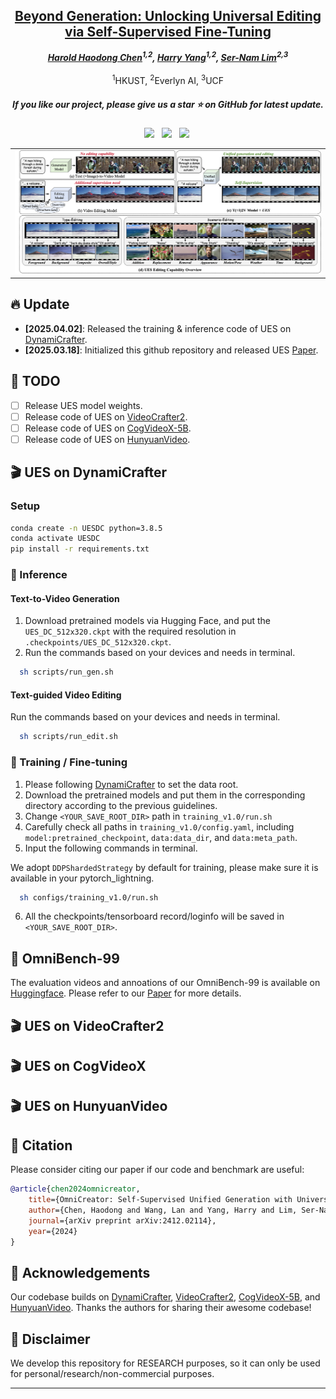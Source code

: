 <!-- <p align="center">
    <img src="assets/a-logo-representing - omnicreator - -a-powerful-ai-t.png" width="150" style="margin-bottom: 0.2;"/>
<p> -->
<h2 align="center"> <a href="https://arxiv.org/abs/2412.02114">Beyond Generation: Unlocking Universal Editing via Self-Supervised Fine-Tuning</a></h2>
<!-- ![](./assets/logo_long.png#gh-light-mode-only){: width="50%"} -->
<!-- ![](./assets/logo_long_dark.png#gh-dark-mode-only=100x20) -->
<div align="center">
<!-- <img src='assets/logo_long.png' style="height:100px"></img> -->




_**[Harold Haodong Chen](https://haroldchen19.github.io/)<sup>1,2</sup>, [Harry Yang](https://leehomyc.github.io/)<sup>1,2</sup>, [Ser-Nam Lim](https://sites.google.com/site/sernam)<sup>2,3</sup>**_
<br><br>
<sup>1</sup>HKUST, <sup>2</sup>Everlyn AI, <sup>3</sup>UCF

<h5 align="center"> If you like our project, please give us a star ⭐ on GitHub for latest update.  </h2>

 <a href='https://arxiv.org/abs/2412.02114'><img src='https://img.shields.io/badge/arXiv-2412.02114-b31b1b.svg'></a> &nbsp;
 <a href='https://haroldchen19.github.io/UES-Page/'><img src='https://img.shields.io/badge/Project-Page-Green'></a> &nbsp;
<a href='https://huggingface.co/datasets/Harold328/OmniBench-99'><img src='https://img.shields.io/badge/%F0%9F%A4%97%20OmniBench99-Dataset-blue'></a>&nbsp;

</div>

<table class="center">
    <tr>
    <td><img src="assets/ues.png"></td>
    </tr>
</table>
 
## 🔥 Update
- __[2025.04.02]__: Released the training & inference code of UES on [DynamiCrafter](https://github.com/Doubiiu/DynamiCrafter).
- __[2025.03.18]__: Initialized this github repository and released UES [Paper](https://arxiv.org/abs/2412.02114).


## 🧰 TODO

- [ ] Release UES model weights.
- [ ] Release code of UES on [VideoCrafter2](https://github.com/AILab-CVC/VideoCrafter).
- [ ] Release code of UES on [CogVideoX-5B](https://github.com/THUDM/CogVideo).
- [ ] Release code of UES on [HunyuanVideo](https://github.com/Tencent/HunyuanVideo).

<!-- ## 🧰 Models

|Model|Resolution|GPU Mem. & Inference Time (A100, ddim 50steps)|Checkpoint|
|:---------|:---------|:--------|:--------|
|DynamiCrafter1024|576x1024|18.3GB & 75s (`perframe_ae=True`)|[Hugging Face](https://huggingface.co/Doubiiu/DynamiCrafter_1024/blob/main/model.ckpt)|

Currently, our DynamiCrafter can support generating videos of up to 16 frames with a resolution of 576x1024. The inference time can be reduced by using fewer DDIM steps.

GPU memory consumed on RTX 4090 reported by @noguchis in [Twitter](https://x.com/noguchis/status/1754488826016432341?s=20): 18.3GB (576x1024), 12.8GB (320x512), 11.9GB (256x256). -->

## 🎬 UES on DynamiCrafter

### Setup

```bash
conda create -n UESDC python=3.8.5
conda activate UESDC
pip install -r requirements.txt
```


### 🎥 Inference
#### Text-to-Video Generation
1) Download pretrained models via Hugging Face, and put the `UES_DC_512x320.ckpt` with the required resolution in `.checkpoints/UES_DC_512x320.ckpt`.
2) Run the commands based on your devices and needs in terminal.
```bash
  sh scripts/run_gen.sh
```

#### Text-guided Video Editing
Run the commands based on your devices and needs in terminal.
```bash
  sh scripts/run_edit.sh
```

### 🎥 Training / Fine-tuning
1. Please following [DynamiCrafter](https://github.com/Doubiiu/DynamiCrafter) to set the data root.
2. Download the pretrained models and put them in the corresponding directory according to the previous guidelines.
3. Change `<YOUR_SAVE_ROOT_DIR>` path in `training_v1.0/run.sh`
4. Carefully check all paths in `training_v1.0/config.yaml`, including `model:pretrained_checkpoint`, `data:data_dir`, and `data:meta_path`.
5. Input the following commands in terminal.

We adopt `DDPShardedStrategy` by default for training, please make sure it is available in your pytorch_lightning.
```bash
  sh configs/training_v1.0/run.sh 
```
6. All the checkpoints/tensorboard record/loginfo will be saved in `<YOUR_SAVE_ROOT_DIR>`.


## 🎏 OmniBench-99
The evaluation videos and annoations of our OmniBench-99 is available on [Huggingface](https://huggingface.co/datasets/Doubiiu/webvid10m_motion). Please refer to our [Paper](https://arxiv.org/abs/2412.02114) for more details.


## 🎬 UES on VideoCrafter2
## 🎬 UES on CogVideoX
## 🎬 UES on HunyuanVideo



## 📝 Citation
Please consider citing our paper if our code and benchmark are useful:
```bib
@article{chen2024omnicreator,
    title={OmniCreator: Self-Supervised Unified Generation with Universal Editing},
    author={Chen, Haodong and Wang, Lan and Yang, Harry and Lim, Ser-Nam},
    journal={arXiv preprint arXiv:2412.02114},
    year={2024}
}
```

## 🍗 Acknowledgements
Our codebase builds on [DynamiCrafter](https://github.com/Doubiiu/DynamiCrafter), [VideoCrafter2](https://github.com/AILab-CVC/VideoCrafter), [CogVideoX-5B](https://github.com/THUDM/CogVideo), and [HunyuanVideo](https://github.com/Tencent/HunyuanVideo). Thanks the authors for sharing their awesome codebase!

## 📌 Disclaimer
We develop this repository for RESEARCH purposes, so it can only be used for personal/research/non-commercial purposes.
****
